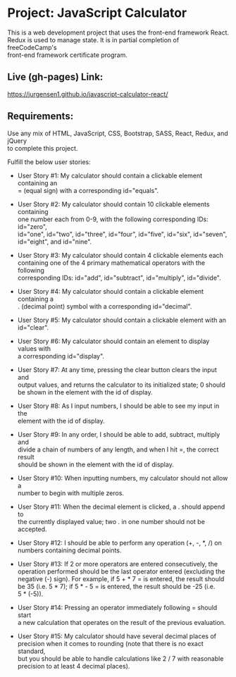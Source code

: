 # Project: JavaScript Calculator  
This is a web development project that uses the front-end framework React.  
Redux is used to manage state. It is in partial completion of freeCodeCamp's   
front-end framework certificate program.  
  
## Live (gh-pages) Link:  
  https://jurgensen1.github.io/javascript-calculator-react/
  
## Requirements:   
Use any mix of HTML, JavaScript, CSS, Bootstrap, SASS, React, Redux, and jQuery  
to complete this project.   
  
Fulfill the below user stories:  
  
* User Story #1: My calculator should contain a clickable element containing an  
= (equal sign) with a corresponding id="equals".

* User Story #2: My calculator should contain 10 clickable elements containing  
one number each from 0-9, with the following corresponding IDs: id="zero",  
id="one", id="two", id="three", id="four", id="five", id="six", id="seven",  
id="eight", and id="nine".  
  
* User Story #3: My calculator should contain 4 clickable elements each  
containing one of the 4 primary mathematical operators with the following  
corresponding IDs: id="add", id="subtract", id="multiply", id="divide".  
  
* User Story #4: My calculator should contain a clickable element containing a  
. (decimal point) symbol with a corresponding id="decimal".  
  
* User Story #5: My calculator should contain a clickable element with an  
id="clear".

* User Story #6: My calculator should contain an element to display values with  
a corresponding id="display".  
  
* User Story #7: At any time, pressing the clear button clears the input and  
output values, and returns the calculator to its initialized state; 0 should  
be shown in the element with the id of display.  
  
* User Story #8: As I input numbers, I should be able to see my input in the  
element with the id of display.  
  
* User Story #9: In any order, I should be able to add, subtract, multiply and  
divide a chain of numbers of any length, and when I hit =, the correct result  
should be shown in the element with the id of display.  
  
* User Story #10: When inputting numbers, my calculator should not allow a  
number to begin with multiple zeros.  
  
* User Story #11: When the decimal element is clicked, a . should append to  
the currently displayed value; two . in one number should not be accepted.  
  
* User Story #12: I should be able to perform any operation (+, -, *, /) on  
numbers containing decimal points.  
  
* User Story #13: If 2 or more operators are entered consecutively, the  
operation performed should be the last operator entered (excluding the  
negative (-) sign). For example, if 5 + * 7 = is entered, the result should  
be 35 (i.e. 5 * 7); if 5 * - 5 = is entered, the result should be -25 (i.e.  
5 * (-5)).  
  
* User Story #14: Pressing an operator immediately following = should start  
a new calculation that operates on the result of the previous evaluation.  
  
* User Story #15: My calculator should have several decimal places of   
precision when it comes to rounding (note that there is no exact standard,   
but you should be able to handle calculations like 2 / 7 with reasonable   
precision to at least 4 decimal places).  
